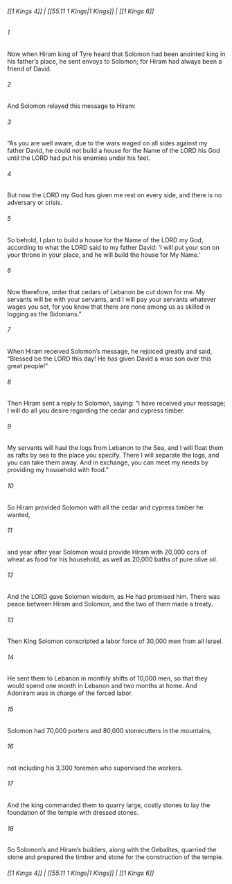 
###### [[1 Kings 4]] | [[55.11 1 Kings|1 Kings]] | [[1 Kings 6]]

###### 1
Now when Hiram king of Tyre heard that Solomon had been anointed king in his father’s place, he sent envoys to Solomon; for Hiram had always been a friend of David.
###### 2
And Solomon relayed this message to Hiram:
###### 3
“As you are well aware, due to the wars waged on all sides against my father David, he could not build a house for the Name of the LORD his God until the LORD had put his enemies under his feet.
###### 4
But now the LORD my God has given me rest on every side, and there is no adversary or crisis.
###### 5
So behold, I plan to build a house for the Name of the LORD my God, according to what the LORD said to my father David: ‘I will put your son on your throne in your place, and he will build the house for My Name.’
###### 6
Now therefore, order that cedars of Lebanon be cut down for me. My servants will be with your servants, and I will pay your servants whatever wages you set, for you know that there are none among us as skilled in logging as the Sidonians.”
###### 7
When Hiram received Solomon’s message, he rejoiced greatly and said, “Blessed be the LORD this day! He has given David a wise son over this great people!”
###### 8
Then Hiram sent a reply to Solomon, saying: “I have received your message; I will do all you desire regarding the cedar and cypress timber.
###### 9
My servants will haul the logs from Lebanon to the Sea, and I will float them as rafts by sea to the place you specify. There I will separate the logs, and you can take them away. And in exchange, you can meet my needs by providing my household with food.”
###### 10
So Hiram provided Solomon with all the cedar and cypress timber he wanted,
###### 11
and year after year Solomon would provide Hiram with 20,000 cors of wheat as food for his household, as well as 20,000 baths of pure olive oil.
###### 12
And the LORD gave Solomon wisdom, as He had promised him. There was peace between Hiram and Solomon, and the two of them made a treaty.
###### 13
Then King Solomon conscripted a labor force of 30,000 men from all Israel.
###### 14
He sent them to Lebanon in monthly shifts of 10,000 men, so that they would spend one month in Lebanon and two months at home. And Adoniram was in charge of the forced labor.
###### 15
Solomon had 70,000 porters and 80,000 stonecutters in the mountains,
###### 16
not including his 3,300 foremen who supervised the workers.
###### 17
And the king commanded them to quarry large, costly stones to lay the foundation of the temple with dressed stones.
###### 18
So Solomon’s and Hiram’s builders, along with the Gebalites, quarried the stone and prepared the timber and stone for the construction of the temple.

###### [[1 Kings 4]] | [[55.11 1 Kings|1 Kings]] | [[1 Kings 6]]
